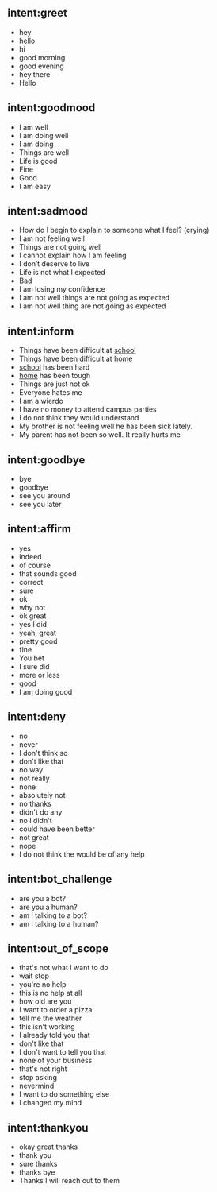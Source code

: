 ## intent:greet
- hey
- hello
- hi
- good morning
- good evening
- hey there
- Hello

## intent:goodmood
- I am well
- I am doing well
- I am doing
- Things are well
- Life is good
- Fine
- Good
- I am easy

## intent:sadmood
- How do I begin to explain to someone what I feel? (crying)
- I am not feeling well
- Things are not going well
- I cannot explain how I am feeling
- I don’t deserve to live
- Life is not what I expected
- Bad
- I am losing my confidence
- I am not well things are not going as expected
- I am not well thing are not going as expected

## intent:inform
- Things have been difficult at [school](place)
- Things have been difficult at [home](place)
- [school](place) has been hard
- [home](place) has been tough
- Things are just not ok
- Everyone hates me
- I am a wierdo
- I have no money to attend campus parties
- I do not think they would understand
- My brother is not feeling well he has been sick lately.
- My parent has not been so well. It really hurts me

## intent:goodbye
- bye
- goodbye
- see you around
- see you later

## intent:affirm
- yes
- indeed
- of course
- that sounds good
- correct
- sure
- ok
- why not
- ok great
- yes I did
- yeah, great
- pretty good
- fine
- You bet
- I sure did
- more or less
- good
- I am doing good

## intent:deny
- no
- never
- I don't think so
- don't like that
- no way
- not really
- none
- absolutely not
- no thanks
- didn't do any
- no I didn't
- could have been better
- not great
- nope
- I do not think the would be of any help

## intent:bot_challenge
- are you a bot?
- are you a human?
- am I talking to a bot?
- am I talking to a human?

## intent:out_of_scope
- that's not what I want to do
- wait stop
- you're no help
- this is no help at all
- how old are you
- I want to order a pizza
- tell me the weather
- this isn't working
- I already told you that
- don't like that
- I don't want to tell you that
- none of your business
- that's not right
- stop asking
- nevermind
- I want to do something else
- I changed my mind

## intent:thankyou
- okay great thanks
- thank you
- sure thanks
- thanks bye
- Thanks I will reach out to them
